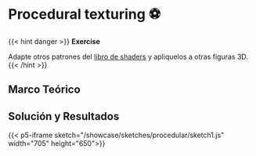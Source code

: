 # Procedural texturing ⚽

{{< hint danger >}}
<b> Exercise </b>

Adapte otros patrones del <a href="https://thebookofshaders.com/09/" target="_blank">libro de shaders</a> y apliquelos a otras figuras 3D.
{{< /hint >}}

## Marco Teórico

## Solución y Resultados

{{< p5-iframe sketch="/showcase/sketches/procedular/sketch1.js"  width="705" height="650">}}